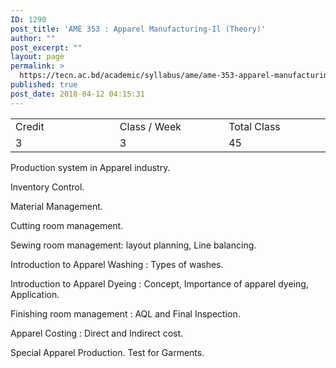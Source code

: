 ```yaml
---
ID: 1290
post_title: 'AME 353 : Apparel Manufacturing-Il (Theory)'
author: ""
post_excerpt: ""
layout: page
permalink: >
  https://tecn.ac.bd/academic/syllabus/ame/ame-353-apparel-manufacturing-il-theory
published: true
post_date: 2018-04-12 04:15:31
---
```

<table width="623">
<tbody>
<tr>
<td width="205">Credit</td>
<td width="218">Class / Week</td>
<td width="201">Total Class</td>
</tr>
<tr>
<td width="205">3</td>
<td width="218">3</td>
<td width="201">45</td>
</tr>
</tbody>
</table>
Production system in Apparel industry.

Inventory Control.

Material Management.

Cutting room management.

Sewing room management: layout planning, Line balancing.

Introduction to Apparel Washing : Types of washes.

Introduction to Apparel Dyeing : Concept, Importance of apparel dyeing, Application.

Finishing room management : AQL and Final Inspection.

Apparel Costing : Direct and Indirect cost.

Special Apparel Production. Test for Garments.